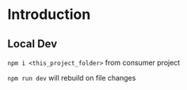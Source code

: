 # Introduction

## Local Dev

`npm i <this_project_folder>` from consumer project

`npm run dev` will rebuild on file changes
